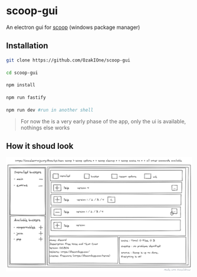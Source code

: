# scoop-gui

An electron gui for [scoop](https://scoop.sh) (windows package manager)

## Installation

```bash
git clone https://github.com/OzakIOne/scoop-gui

cd scoop-gui

npm install

npm run fastify

npm run dev #run in another shell
```

> For now the is a very early phase of the app, only the ui is available, nothings else works

## How it shoud look

![](./doc/excalidraw/prototype.png)
